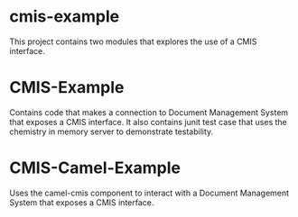 cmis-example
==================

This project contains two modules that explores the use of a CMIS interface.

CMIS-Example
============

Contains code that makes a connection to Document Management System that exposes
a CMIS interface.  It also contains junit test case that uses the chemistry in 
memory server to demonstrate testability.

CMIS-Camel-Example
==================

Uses the camel-cmis component to interact with a Document Management System that
exposes a CMIS interface.
